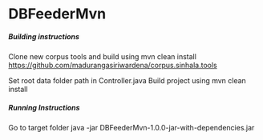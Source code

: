 DBFeederMvn
===========

<h5>Building instructions</h5>

Clone new corpus tools and build using mvn clean install
https://github.com/madurangasiriwardena/corpus.sinhala.tools

Set root data folder path in Controller.java
Build project using mvn clean install

<h5>Running Instructions</h5>

Go to target folder
java -jar DBFeederMvn-1.0.0-jar-with-dependencies.jar




